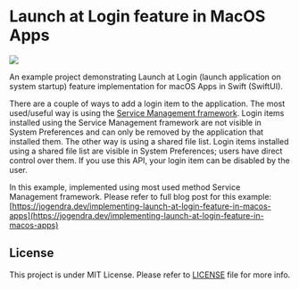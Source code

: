 # Launch at Login feature in MacOS Apps

![](https://user-images.githubusercontent.com/20956124/93679403-02c52100-facb-11ea-898b-36989d11d03e.png)

An example project demonstrating Launch at Login (launch application on system startup) feature implementation for macOS Apps in Swift (SwiftUI).

There are a couple of ways to add a login item to the application. The most used/useful way is using the [Service Management framework](https://developer.apple.com/documentation/servicemanagement). Login items installed using the Service Management framework are not visible in System Preferences and can only be removed by the application that installed them.
The other way is using a shared file list. Login items installed using a shared file list are visible in System Preferences; users have direct control over them. If you use this API, your login item can be disabled by the user.

In this example, implemented using most used method Service Management framework. Please refer to full blog post for this example: [https://jogendra.dev/implementing-launch-at-login-feature-in-macos-apps](https://jogendra.dev/implementing-launch-at-login-feature-in-macos-apps)

## License

This project is under MIT License. Please refer to [LICENSE](LICENSE) file for more info.
